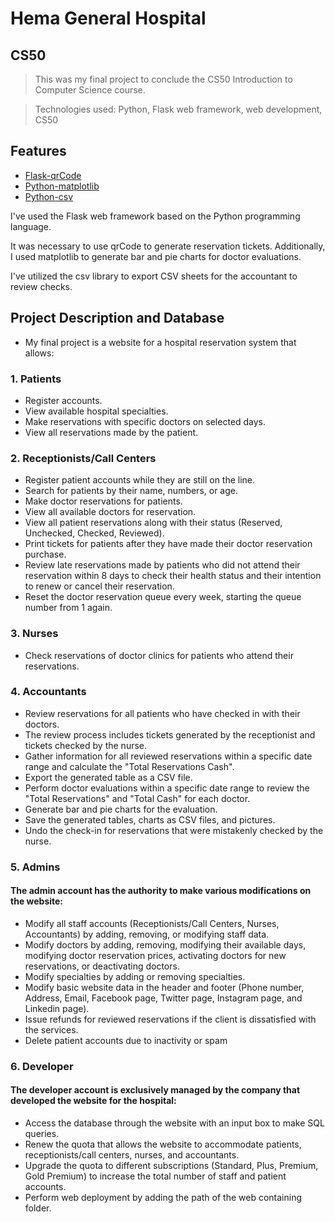 # Hema General Hospital

## CS50
>This was my final project to conclude the CS50 Introduction to Computer Science course.

>Technologies used: Python, Flask web framework, web development, CS50


## Features

- [Flask-qrCode](https://pypi.org/project/qrcode/)
- [Python-matplotlib](https://www.w3schools.com/python/matplotlib_pyplot.asp)
- [Python-csv](https://docs.python.org/3/library/csv.html)

I've used the Flask web framework based on the Python programming language.

It was necessary to use qrCode to generate reservation tickets. Additionally, I used matplotlib to generate bar and pie charts for doctor evaluations.

I've utilized the csv library to export CSV sheets for the accountant to review checks.

## Project Description and Database

- My final project is a website for a hospital reservation system that allows:

### 1. Patients 

 - Register accounts.
 - View available hospital specialties.
 - Make reservations with specific doctors on selected days.
 - View all reservations made by the patient.
 
### 2. Receptionists/Call Centers

- Register patient accounts while they are still on the line.
- Search for patients by their name, numbers, or age.
- Make doctor reservations for patients.
- View all available doctors for reservation.
- View all patient reservations along with their status (Reserved, Unchecked, Checked, Reviewed).
- Print tickets for patients after they have made their doctor reservation purchase.
- Review late reservations made by patients who did not attend their reservation within 8 days to check their health status and their intention to renew or cancel their reservation.
- Reset the doctor reservation queue every week, starting the queue number from 1 again.

### 3. Nurses

- Check reservations of doctor clinics for patients who attend their reservations.

### 4. Accountants

- Review reservations for all patients who have checked in with their doctors.
- The review process includes tickets generated by the receptionist and tickets checked by the nurse.
- Gather information for all reviewed reservations within a specific date range and calculate the "Total Reservations Cash".
- Export the generated table as a CSV file.
- Perform doctor evaluations within a specific date range to review the "Total Reservations" and "Total Cash" for each doctor.
- Generate bar and pie charts for the evaluation.
- Save the generated tables, charts as CSV files, and pictures.
- Undo the check-in for reservations that were mistakenly checked by the nurse.

### 5. Admins

#### The admin account has the authority to make various modifications on the website:

- Modify all staff accounts (Receptionists/Call Centers, Nurses, Accountants) by adding, removing, or modifying staff data.
- Modify doctors by adding, removing, modifying their available days, modifying doctor reservation prices, activating doctors for new reservations, or deactivating doctors.
- Modify specialties by adding or removing specialties.
- Modify basic website data in the header and footer (Phone number, Address, Email, Facebook page, Twitter page, Instagram page, and Linkedin page).
- Issue refunds for reviewed reservations if the client is dissatisfied with the services.
- Delete patient accounts due to inactivity or spam

### 6. Developer

#### The developer account is exclusively managed by the company that developed the website for the hospital:

- Access the database through the website with an input box to make SQL queries.
- Renew the quota that allows the website to accommodate patients, receptionists/call centers, nurses, and accountants.
- Upgrade the quota to different subscriptions (Standard, Plus, Premium, Gold Premium) to increase the total number of staff and patient accounts.
- Perform web deployment by adding the path of the web containing folder.

